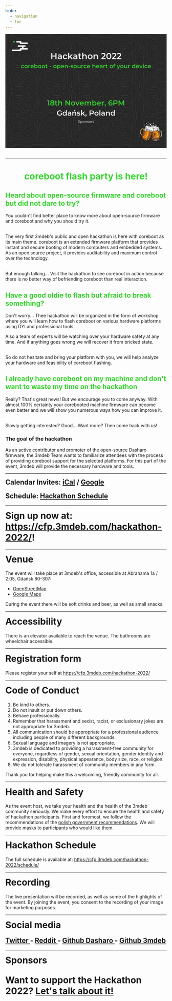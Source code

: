```yaml
---
hide:
  - navigation
  - toc
---
```


<p align="center" style="margin-bottom: 0px !important;">
  <img width="800" src="../images/hackathon-2022-poster.png" alt="Hackathon 2022 poster" align="center">
  </p>
<br>

<hr>

<h1 align="center" style="color: #38d430;">
  <b>coreboot flash party is here!</b>
</h2>


<h2 align="left" style="color: #38d430;">
  <b>Heard about open-source firmware and coreboot but did not dare to try?</b>
</h2>

You couldn't find better place to know more about open-source firmware and
coreboot and why you should try it.<br><br>

The very first 3mdeb's public and open hackathon is here with coreboot as its
main theme. coreboot is an extended firmware platform that provides instant and
secure booting of modern computers and embedded systems. As an open source
project, it provides auditability and maximum control over the
technology.<br><br>

But enough talking... Visit the hackathon to see coreboot in action because
there is no better way of befriending coreboot than real interaction.

<h2 align="left" style="color: #38d430;">
  <b>Have a good oldie to flash but afraid to break something?</b>
</h2>

Don't worry... Thee hackathon will be organized in the form of workshop where
you will learn how to flash coreboot on various hardware platforms using DYI
and professional tools.<br>

Also a team of experts will be watching over your hardware safety at any time.
And if anything goes wrong we will recover it from bricked state.<br><br>

So do not hesitate and bring your platform with you, we will help analyze your
hardware and feasibility of coreboot flashing.

<h2 align="left" style="color: #38d430;">
  <b>I already have coreboot on my machine and don't want to waste my time on the hackathon</b>
</h2>

Really? That's great news! But we encourage you to come anyway. With almost
100% certainty your corebooted machine firmware can become even better and we
will show you numerous ways how you can improve it.<br><br>

Slowly getting interested? Good... Want more? Then come hack with us!

<h3 align="left">
  <b>The goal of the hackathon</b>
</h3>

As an active contributor and promoter of the open-source Dasharo firmware, the
3mdeb Team wants to familiarize attendees with the process of providing
coreboot support for the selected platforms. For this part of the event, 3mdeb
will provide the necessary hardware and tools.

<hr>

<h2 align="left" style="margin-top: 0px;">
  <b>Calendar Invites:</b>
  <a href="#">iCal</a> /
  <a href="#" target="_blank">Google</a>
</h2>
<h2 align="left" style="margin-top: 0px;">
  <b>Schedule:</b>
  <a href="https://cfp.3mdeb.com/" target="_blank">Hackathon Schedule</a>
</h2>

<hr>

<h1 align="left" style="margin-top: 0px;">
Sign up now at:
<a href="https://cfp.3mdeb.com/hackathon-2022/submit/" target="_blank">https://cfp.3mdeb.com/hackathon-2022/</a>!
</h1>

<hr>

<h1 align="left" style="margin-top: 0px;">
Venue
</h1>

The event will take place at 3mdeb's office, accessible at
Abrahama 1a / 2.05, Gdańsk  80-307:
- [OpenStreetMap](https://www.openstreetmap.org/way/103471012#map=19/54.39267/18.58042)
- [Google Maps](https://goo.gl/maps/9qvAJWsuvD9ECLNM7)


During the event there will be soft drinks and beer, as well as small snacks.

<hr>

<h1 align="left" style="margin-top: 0px;">
Accessibility
</h1>

There is an elevator available to reach the venue. The bathrooms are wheelchair accessible.

<hr>

<h1 align="left" style="margin-top: 0px;">
Registration form
</h1>

Please register your self at <a href="https://cfp.3mdeb.com/hackathon-2022/submit/" target="_blank">https://cfp.3mdeb.com/hackathon-2022/</a>

<hr>

<h1 align="left" style="margin-top: 0px;">
Code of Conduct
</h1>

<ol>
  <li>Be kind to others.</li>
  <li>Do not insult or put down others.</li>
  <li>Behave professionally.</li>
  <li>Remember that harassment and sexist, racist, or exclusionary jokes are
      not appropriate for 3mdeb.</li>
  <li>All communication should be appropriate for a professional audience
      including people of many different backgrounds.</li>
  <li>Sexual language and imagery is not appropriate.</li>
  <li>3mdeb is dedicated to providing a harassment-free community for everyone,
      regardless of gender, sexual orientation, gender identity and expression,
      disability, physical appearance, body size, race, or religion.</li>
  <li>We do not tolerate harassment of community members in any form.</li>
</ol>

Thank you for helping make this a welcoming, friendly community for all.

<hr>

<h1 align="left" style="margin-top: 0px;">
Health and Safety
</h1>

As the event host, we take your health and the health of the 3mdeb community
seriously. We make every effort to ensure the health and safety of hackathon participants.
First and foremost, we follow the recommendations of the
[polish government recommendations](https://www.gov.pl/web/coronavirus/tips).
We will provide masks to participants who would like them.

<hr>

<h1 align="left" style="margin-top: 0px;">
Hackathon Schedule
</h1>

The full schedule is available at: <a href="https://cfp.3mdeb.com/hackathon-2022/schedule/" target="_blank">https://cfp.3mdeb.com/hackathon-2022/schedule/</a>

<hr>

<h1 align="left" style="margin-top: 0px;">
Recording
</h1>

The live presentation will be recorded, as well as some of the highlights of
the event. By joining the event, you consent to the recording of your image for
marketing purposes.

<hr>

<h1 align="Left" style="margin-top: 0px;">
Social media
</h1>
<h2 align="Left" style="margin-top: 0px;">
  <a href="https://twitter.com/3mdeb_com" target="_blank"> Twitter </a>
 -
  <a href="https://www.reddit.com/user/3mdeb/" target="_blank"> Reddit </a>
 -
  <a href="https://github.com/Dasharo" target="_blank"> Github Dasharo </a>
 -
  <a href="https://github.com/3mdeb" target="_blank"> Github 3mdeb </a>
</h2>

<hr>

<h1 align="Left" style="margin-top: 0px;">
Sponsors

Want to support the Hackathon 2022?
  <a href="https://calendly.com/3mdeb/" target="_blank">Let's talk about it!</a>
